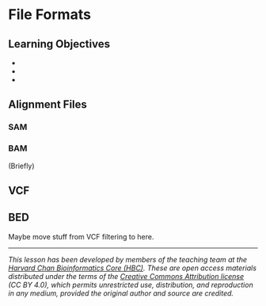 # File Formats

## Learning Objectives

-
-
-

## Alignment Files

### SAM

### BAM

(Briefly)

## VCF

## BED

Maybe move stuff from VCF filtering to here.

***

*This lesson has been developed by members of the teaching team at the [Harvard Chan Bioinformatics Core (HBC)](http://bioinformatics.sph.harvard.edu/). These are open access materials distributed under the terms of the [Creative Commons Attribution license](https://creativecommons.org/licenses/by/4.0/) (CC BY 4.0), which permits unrestricted use, distribution, and reproduction in any medium, provided the original author and source are credited.*
